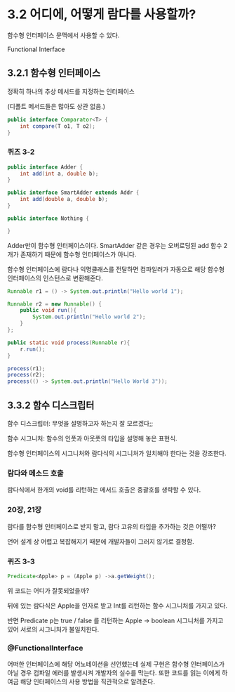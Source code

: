 # 3.2 어디에, 어떻게 람다를 사용할까?

함수형 인터페이스 문맥에서 사용할 수 있다.

Functional Interface

## 3.2.1 함수형 인터페이스

정확히 하나의 추상 메서드를 지정하는 인터페이스

(디폴트 메서드들은 많아도 상관 없음.)

``` java
public interface Comparator<T> {
	int compare(T o1, T o2);
}
```

### 퀴즈 3-2

``` java
public interface Adder {
	int add(int a, double b);
}

public interface SmartAdder extends Addr {
	int add(double a, double b);
}

public interface Nothing {

}
```

Adder만이 함수형 인터페이스이다. SmartAdder 같은 경우는 오버로딩된 add 함수 2개가 존재하기 때문에 함수형 인터페이스가 아니다.

함수형 인터페이스에 람다나 익명클래스를 전달하면 컴파일러가 자동으로 해당 함수형 인터페이스의 인스턴스로 변환해준다.

```java
Runnable r1 = () -> System.out.println("Hello world 1");

Runnable r2 = new Runnable() {
	public void run(){
		System.out.println("Hello world 2");
	}
};

public static void process(Runnable r){
	r.run();
}

process(r1);
process(r2);
process(() -> System.out.println("Hello World 3"));

```


## 3.3.2 함수 디스크립터

함수 디스크립터: 무엇을 설명하고자 하는지 잘 모르겠다;;

함수 시그니처: 함수의 인풋과 아웃풋의 타입을 설명해 놓은 표현식.

함수형 인터페이스의 시그니처와 람다식의 시그니처가 일치해야 한다는 것을 강조한다.

### 람다와 메소드 호출

람다식에서 한개의 void를 리턴하는 메서드 호출은 중괄호를 생략할 수 있다.

### 20장, 21장

람다를 함수형 인터페이스로 받지 말고, 람다 고유의 타입을 추가하는 것은 어떨까?

언어 설계 상 어렵고 복잡해지기 때문에 개발자들이 그러지 않기로 결정함.

### 퀴즈 3-3
``` java
Predicate<Apple> p = (Apple p) ->a.getWeight();
```

위 코드는 어디가 잘못되었을까?

뒤에 있는 람다식은 Apple을 인자로 받고 Int를 리턴하는 함수 시그니처를 가지고 있다. 

반면 Predicate p는 true / false 를 리턴하는 Apple -> boolean 시그니처를 가지고 있어 서로의 시그니처가 불일치한다.

### @FunctionalInterface

어떠한 인터페이스에 해당 어노테이션을 선언했는데 실제 구현은 함수형 인터페이스가 아닐 경우 컴파일 에러를 발생시켜 개발자의 실수를 막는다. 또한 코드를 읽는 이에게 하여금 해당 인터페이스의 사용 방법을 직관적으로 알려준다. 
